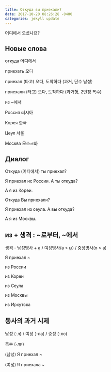 ```yaml
---
title: Откуда вы приехали?
date: 2017-10-20 08:26:28 -0400
categories: jekyll update
---
```


어디에서 오셨나요? 

## Новые слова

откуда  어디에서

приехать    오다

приехал (타고) 오다, 도착하다 (과거, 단수 남성)

приехали    (타고) 오다, 도착하다 (과거형, 2인칭 복수)

из  ~에서

Россия  러시아 

Корея   한국

Цеул    서울

Москва  모스크바

## Диалог

Откуда (어디에서) ты приехал?

Я приехал ис России. А ты откуда?

А я из Кореи.

Откуда Вы приехали?

Я приехал из сеула. А вы откуда?

А я из Москвы.


## из + 생격 : ~로부터, ~에서

생격 - 남성명사 + а / 여성명사(а > ы) / 중성명사(о > а)

Я приехал ~

из России

из Кореи

из Сеула

из Москвы

из Иркутска

## 동사의 과거 시제

남성 (-л) / 여성 (-ла) / 중성 (-ло)

복수 (-ли)

(남성) Я приехал ~

(여성) Я приехала ~



